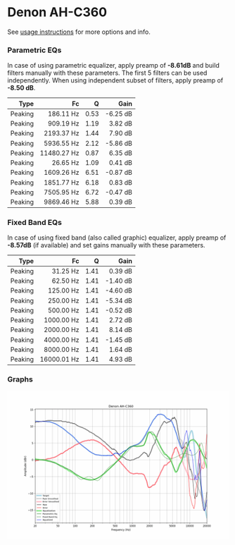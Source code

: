 # Denon AH-C360
See [usage instructions](https://github.com/jaakkopasanen/AutoEq#usage) for more options and info.

### Parametric EQs
In case of using parametric equalizer, apply preamp of **-8.61dB** and build filters manually
with these parameters. The first 5 filters can be used independently.
When using independent subset of filters, apply preamp of **-8.50 dB**.

| Type    | Fc          |    Q | Gain     |
|--------:|------------:|-----:|---------:|
| Peaking | 186.11 Hz   | 0.53 | -6.25 dB |
| Peaking | 909.19 Hz   | 1.19 | 3.82 dB  |
| Peaking | 2193.37 Hz  | 1.44 | 7.90 dB  |
| Peaking | 5936.55 Hz  | 2.12 | -5.86 dB |
| Peaking | 11480.27 Hz | 0.87 | 6.35 dB  |
| Peaking | 26.65 Hz    | 1.09 | 0.41 dB  |
| Peaking | 1609.26 Hz  | 6.51 | -0.87 dB |
| Peaking | 1851.77 Hz  | 6.18 | 0.83 dB  |
| Peaking | 7505.95 Hz  | 6.72 | -0.47 dB |
| Peaking | 9869.46 Hz  | 5.88 | 0.39 dB  |

### Fixed Band EQs
In case of using fixed band (also called graphic) equalizer, apply preamp of **-8.57dB**
(if available) and set gains manually with these parameters.

| Type    | Fc          |    Q | Gain     |
|--------:|------------:|-----:|---------:|
| Peaking | 31.25 Hz    | 1.41 | 0.39 dB  |
| Peaking | 62.50 Hz    | 1.41 | -1.40 dB |
| Peaking | 125.00 Hz   | 1.41 | -4.60 dB |
| Peaking | 250.00 Hz   | 1.41 | -5.34 dB |
| Peaking | 500.00 Hz   | 1.41 | -0.52 dB |
| Peaking | 1000.00 Hz  | 1.41 | 2.72 dB  |
| Peaking | 2000.00 Hz  | 1.41 | 8.14 dB  |
| Peaking | 4000.00 Hz  | 1.41 | -1.45 dB |
| Peaking | 8000.00 Hz  | 1.41 | 1.64 dB  |
| Peaking | 16000.01 Hz | 1.41 | 4.93 dB  |

### Graphs
![](./Denon%20AH-C360.png)